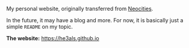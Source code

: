 My personal website, originally transferred from [Neocities](https://neocities.org).

In the future, it may have a blog and more. For now, it is basically just a simple `README` on my topic.

**The website:** https://he3als.github.io
